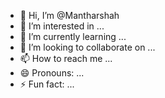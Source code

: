 - 👋 Hi, I’m @Mantharshah
- 👀 I’m interested in ...
- 🌱 I’m currently learning ...
- 💞️ I’m looking to collaborate on ...
- 📫 How to reach me ...
- 😄 Pronouns: ...
- ⚡ Fun fact: ...

<!---
Mantharshah/Mantharshah is a ✨ special ✨ repository because its `README.md` (this file) appears on your GitHub profile.
You can click the Preview link to take a look at your changes.
--->

